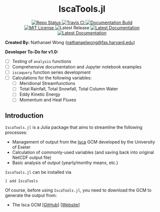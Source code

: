 # **<div align="center">IscaTools.jl</div>**

<p align="center">
  <a href="https://www.repostatus.org/#active">
    <img alt="Repo Status" src="https://www.repostatus.org/badges/latest/active.svg?style=flat-square" />
  </a>
  <a href="https://travis-ci.com/github/natgeo-wong/IscaTools.jl">
    <img alt="Travis CI" src="https://travis-ci.com/natgeo-wong/IscaTools.jl.svg?branch=master&style=flat-square">
  </a>
  <a href="https://github.com/natgeo-wong/IscaTools.jl/actions?query=workflow%3ADocumentation">
    <img alt="Documentation Build" src="https://github.com/natgeo-wong/IscaTools.jl/workflows/Documentation/badge.svg">
  </a>
  <br>
  <a href="https://mit-license.org">
    <img alt="MIT License" src="https://img.shields.io/badge/License-MIT-blue.svg?style=flat-square">
  </a>
  <img alt="Latest Release" src="https://img.shields.io/github/v/release/natgeo-wong/IscaTools.jl">
  <a href="https://natgeo-wong.github.io/IscaTools.jl/stable/">
    <img alt="Latest Documentation" src="https://img.shields.io/badge/docs-stable-blue.svg?style=flat-square">
  </a>
  <a href="https://natgeo-wong.github.io/IscaTools.jl/dev/">
    <img alt="Latest Documentation" src="https://img.shields.io/badge/docs-latest-blue.svg?style=flat-square">
  </a>
</p>

**Created By:** Nathanael Wong (nathanaelwong@fas.harvard.edu)

**Developer To-Do for v1.0:**
* [ ] Testing of `analysis` functions
* [ ] Comprehensive documentation and Jupyter notebook examples
* [ ] `iscaquery` function series development
* [ ] Calculations for the following variables:
	* [ ] Meridional Streamfunctions
	* [ ] Total Rainfall, Total Snowfall, Total Column Water
	* [ ] Eddy Kinetic Energy
	* [ ] Momentum and Heat Fluxes

## Introduction

`IscaTools.jl` is a Julia package that aims to streamline the following processes:
* Management of output from the [Isca](https://execlim.github.io/IscaWebsite/) GCM developed by the University of Exeter
* Calculation of commonly-used variables (and saving back into original NetCDF output file)
* Basic analysis of output (yearly/monthy means, etc.)

`IscaTools.jl` can be installed via
```
] add IscaTools
```

Of course, before using `IscaTools.jl`, you need to download the GCM to generate the output from:
* The Isca GCM [[GitHub](https://github.com/ExeClim/Isca)] [[Website](https://execlim.github.io/IscaWebsite/)]
